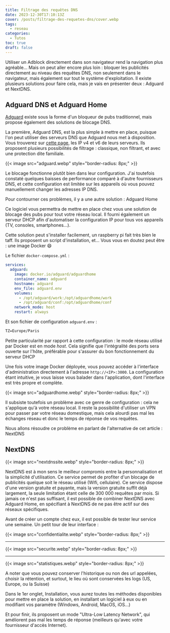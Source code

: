 ```yaml
---
title: Filtrage des requêtes DNS
date: 2023-12-30T17:10:13Z
cover: /posts/filtrage-des-requetes-dns/cover.webp
tags:
  - reseau
categories:
  - Tutos
toc: true
draft: false
---
```


Utiliser un Adblock directement dans son navigateur rend la navigation plus agréable... Mais on peut aller encore plus loin : bloquer les publicités directement au niveau des requêtes DNS, non seulement dans le navigateur, mais également sur tout le système d'exploitation. Il existe plusieurs solutions pour faire cela, mais je vais en présenter deux : Adguard et NextDNS.

## Adguard DNS et Adguard Home

[Adguard](https://adguard.com/fr/welcome.html) existe sous la forme d'un bloqueur de pubs traditionnel, mais propose également des solutions de blocage DNS.

La première, Adguard DNS, est la plus simple à mettre en place, puisque l'on peut utiliser des serveurs DNS que Adguard nous met à disposition. Vous trouverez sur [cette page](https://adguard-dns.io/fr/public-dns.html), les IP v4 et v6 de leurs serveurs. Ils proposent plusieurs possibilités de filtrage : classique, non filtrant, et avec une protection dite familiale.

{{< image src="adguard.webp" style="border-radius: 8px;" >}}

Le blocage fonctionne plutôt bien dans leur configuration. J'ai toutefois constaté quelques baisses de performance comparé à d'autre fournisseurs DNS, et cette configuration est limitée sur les appareils où vous pouvez manuellement changer les adresses IP DNS.

Pour contourner ces problèmes, il y a une autre solution : Adguard Home

Ce logiciel vous permettra de mettre en place chez vous une solution de blocage des pubs pour tout votre réseau local. Il fourni également un serveur DHCP afin d'automatiser la configuration IP pour tous vos appareils (TV, consoles, smartphones...).

Cette solution peut s'installer facilement, un raspberry pi fait très bien le taff. Ils proposent un script d'installation, et... Vous vous en doutez peut être : une image Docker :smile:

Le fichier `docker-compose.yml` :

```yml
services:
  adguard:
    image: docker.io/adguard/adguardhome
    container_name: adguard
    hostname: adguard
    env_file: adguard.env
    volumes:
      - /opt/adguard/work:/opt/adguardhome/work
      - /opt/adguard/conf:/opt/adguardhome/conf
    network_mode: host
    restart: always
```

Et son fichier de configuration `adguard.env` :

```txt
TZ=Europe/Paris
```

Petite particularité par rapport à cette configuration : le mode réseau utilisé par Docker est en mode *host*. Cela signifie que l'intégralité des ports sera ouverte sur l'hôte, préférable pour s'assurer du bon fonctionnement du serveur DHCP

Une fois votre image Docker déployée, vous pouvez accéder à l'interface d'administration directement à l'adresse `http://<IP>:3000`.
La configuration étant intuitive, je vous laisse vous balader dans l'application, dont l'interface est très propre et complète.

{{< image src="adguardhome.webp" style="border-radius: 8px;" >}}

Il subsiste toutefois un problème avec ce genre de configuration : cela ne s'applique qu'à votre réseau local. Il reste la possibilité d'utiliser un VPN pour passer par votre réseau domestique, mais cela alourdi pas mal les échanges réseau et donc le temps de réponse de vos requêtes.

Nous allons résoudre ce problème en parlant de l'alternative de cet article : NextDNS

## NextDNS

{{< image src="nextdnssite.webp" style="border-radius: 8px;" >}}

NextDNS est à mon sens le meilleur compromis entre la personnalisation et la simplicité d'utilisation. Ce service permet de profiter d'un blocage de publicités quelque soit le réseau utilisé (Wifi, cellulaire). Ce service dispose d'une version gratuite et payante, mais la version gratuite suffit déjà largement, la seule limitation étant celle de 300 000 requêtes par mois. Si jamais ce n'est pas suffisant, il est possible de combiner NextDNS avec Adguard Home, en spécifiant à NextDNS de ne pas être actif sur des réseaux spécifiques.

Avant de créer un compte chez eux, il est possible de tester leur service une semaine. Un petit tour de leur interface :

{{< image src="confidentialite.webp" style="border-radius: 8px;" >}}
***
{{< image src="securite.webp" style="border-radius: 8px;" >}}
***
{{< image src="statistiques.webp" style="border-radius: 8px;" >}}

A noter que vous pouvez conserver l'historique ou non des url appelées, choisir la rétention, et surtout, le lieu où sont conservées les logs (US, Europe, ou la Suisse)

Dans le 1er onglet, Installation, vous aurez toutes les méthodes disponibles pour mettre en place la solution, en installant un logiciel à eux ou en modifiant vos paramètre (Windows, Android, MacOS, iOS...)

Et pour finir, ils proposent un mode "Ultra-Low Latency Network", qui améliorent pas mal les temps de réponse (meilleurs qu'avec votre fournisseur d'accès Internet).
